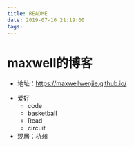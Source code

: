 ```yaml
---
title: README
date: 2019-07-16 21:19:00
tags:
---
```


# maxwell的博客 #
- 地址：https://maxwellwenjie.github.io/
* 爱好
    * code
    * basketball
    * Read
    * circuit
* 现居：杭州
    